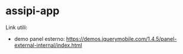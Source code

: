 # assipi-app

Link utili:
* demo panel esterno:
  https://demos.jquerymobile.com/1.4.5/panel-external-internal/index.html
